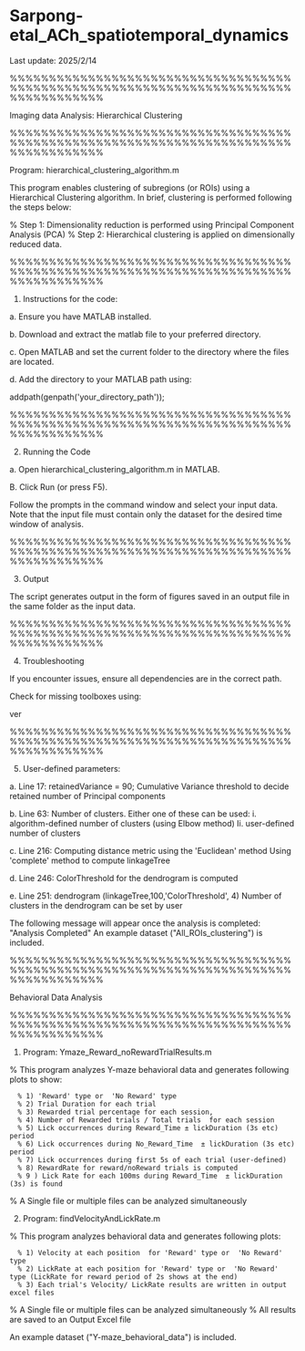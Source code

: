 # Sarpong-etal_ACh_spatiotemporal_dynamics

Last update: 2025/2/14

%%%%%%%%%%%%%%%%%%%%%%%%%%%%%%%%%%%%%%%%%%%%%%%%%%%%%%%%%%%%%%%%%%%%%%%%%%%%%%%%%%%%

Imaging data Analysis: Hierarchical Clustering

%%%%%%%%%%%%%%%%%%%%%%%%%%%%%%%%%%%%%%%%%%%%%%%%%%%%%%%%%%%%%%%%%%%%%%%%%%%%%%%%%%%%

Program: hierarchical_clustering_algorithm.m

This program enables clustering of subregions (or ROIs) using a Hierarchical Clustering algorithm. In brief, clustering is performed following the steps below:

 % Step 1: Dimensionality reduction is performed using Principal Component Analysis (PCA)
 % Step 2: Hierarchical clustering is applied on dimensionally reduced data.

%%%%%%%%%%%%%%%%%%%%%%%%%%%%%%%%%%%%%%%%%%%%%%%%%%%%%%%%%%%%%%%%%%%%%%%%%%%%%%%%%%%%

1. Instructions for the code:

a. Ensure you have MATLAB installed.

b. Download and extract the matlab file to your preferred directory.

c. Open MATLAB and set the current folder to the directory where the files are located.

d. Add the directory to your MATLAB path using:

addpath(genpath('your_directory_path'));

%%%%%%%%%%%%%%%%%%%%%%%%%%%%%%%%%%%%%%%%%%%%%%%%%%%%%%%%%%%%%%%%%%%%%%%%%%%%%%%%%%%%

2. Running the Code

a. Open hierarchical_clustering_algorithm.m in MATLAB.

B. Click Run (or press F5).

Follow the prompts in the command window and select your input data.
Note that the input file must contain only the dataset for the desired time window of analysis.

%%%%%%%%%%%%%%%%%%%%%%%%%%%%%%%%%%%%%%%%%%%%%%%%%%%%%%%%%%%%%%%%%%%%%%%%%%%%%%%%%%%%

3. Output

The script generates output in the form of figures saved in an output file in the same folder as the input data.

%%%%%%%%%%%%%%%%%%%%%%%%%%%%%%%%%%%%%%%%%%%%%%%%%%%%%%%%%%%%%%%%%%%%%%%%%%%%%%%%%%%%

4. Troubleshooting

If you encounter issues, ensure all dependencies are in the correct path.

Check for missing toolboxes using:

ver

%%%%%%%%%%%%%%%%%%%%%%%%%%%%%%%%%%%%%%%%%%%%%%%%%%%%%%%%%%%%%%%%%%%%%%%%%%%%%%%%%%%%

5. User-defined parameters:

a. Line 17: retainedVariance = 90; 
Cumulative Variance threshold to decide retained number of Principal components 

b. Line 63: Number of clusters. Either one of these can be used:
i. algorithm-defined number of clusters (using Elbow method)
Ii. user-defined number of clusters

c. Line 216: Computing distance metric using the 'Euclidean' method
          Using 'complete' method to compute linkageTree 

d. Line 246: ColorThreshold for the dendrogram is computed 

e. Line 251: dendrogram (linkageTree,100,'ColorThreshold', 4)
Number of clusters in the dendrogram can be set by user

The following message will appear once the analysis is completed: "Analysis Completed"
An example dataset ("All_ROIs_clustering") is included.


%%%%%%%%%%%%%%%%%%%%%%%%%%%%%%%%%%%%%%%%%%%%%%%%%%%%%%%%%%%%%%%%%%%%%%%%%%%%%%%%%%%%

Behavioral Data Analysis

%%%%%%%%%%%%%%%%%%%%%%%%%%%%%%%%%%%%%%%%%%%%%%%%%%%%%%%%%%%%%%%%%%%%%%%%%%%%%%%%%%%%

1. Program: Ymaze_Reward_noRewardTrialResults.m

% This program analyzes Y-maze behavioral data and generates following plots to show:
 
      % 1) 'Reward' type or  'No Reward' type  
      % 2) Trial Duration for each trial
      % 3) Rewarded trial percentage for each session, 
      % 4) Number of Rewarded trials / Total trials  for each session
      % 5) Lick occurrences during Reward_Time ± lickDuration (3s etc) period 
      % 6) Lick occurrences during No_Reward_Time  ± lickDuration (3s etc) period 
      % 7) Lick occurrences during first 5s of each trial (user-defined)
      % 8) RewardRate for reward/noReward trials is computed
      % 9 ) Lick Rate for each 100ms during Reward_Time  ± lickDuration (3s) is found
 
 % A Single file or multiple files can be analyzed simultaneously 

2. Program: findVelocityAndLickRate.m

% This program analyzes behavioral data and generates following plots: 
 
      % 1) Velocity at each position  for 'Reward' type or  'No Reward' type 
      % 2) LickRate at each position for 'Reward' type or  'No Reward' type (LickRate for reward period of 2s shows at the end)
      % 3) Each trial's Velocity/ LickRate results are written in output excel files 

      
 % A Single file or multiple files can be analyzed simultaneously 
 % All results are saved to an Output Excel file 

 An example dataset ("Y-maze_behavioral_data") is included.
